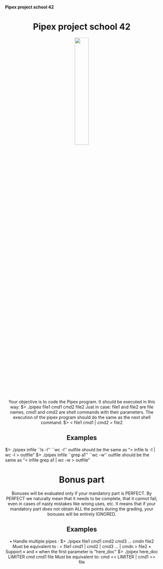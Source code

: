 **Pipex project school 42**

<h1 align="center">
  Pipex project school 42
</h1>
<p align="center">
  <img src="https://www.tutorialspoint.com/inter_process_communication/images/pipe_with_two.jpg" style="width: 30%; height: 30%">
</p>

<p align="center">
Your objective is to code the Pipex program.
It should be executed in this way:
$> ./pipex file1 cmd1 cmd2 file2
Just in case: file1 and file2 are file names, cmd1 and cmd2 are shell commands with
their parameters.
The execution of the pipex program should do the same as the next shell command:
$> < file1 cmd1 | cmd2 > file2
</p>
<p align="center">
<h2 align="center">
Examples
</h2>
$> ./pipex infile ``ls -l'' ``wc -l'' outfile
should be the same as “< infile ls -l | wc -l > outfile”
$> ./pipex infile ``grep a1'' ``wc -w'' outfile
should be the same as “< infile grep a1 | wc -w > outfile”
</p>
  
<h1 align="center">
Bonus part
</h1>
<p align="center">
Bonuses will be evaluated only if your mandatory part is PERFECT.
By PERFECT we naturally mean that it needs to be complete, that it
cannot fail, even in cases of nasty mistakes like wrong uses, etc.
It means that if your mandatory part does not obtain ALL the points
during the grading, your bonuses will be entirely IGNORED.
</p>
<h2 align="center">
Examples
</h2>
<p align="center">
• Handle multiple pipes :
$> ./pipex file1 cmd1 cmd2 cmd3 ... cmdn file2
Must be equivalent to :
< file1 cmd1 | cmd2 | cmd3 ... | cmdn > file2
• Support « and » when the first parameter is "here_doc"
$> ./pipex here_doc LIMITER cmd cmd1 file
Must be equivalent to:
cmd << LIMITER | cmd1 >> file
</p>
